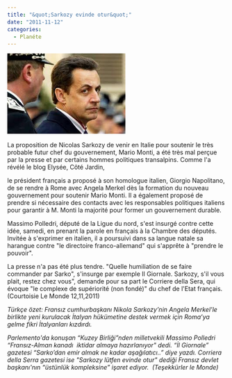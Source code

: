 ```yaml
---
title: "&quot;Sarkozy evinde otur&quot;"
date: "2011-11-12"
categories: 
  - Planéte
---
```


[![sarko.jpg](../uploads/2011/11/sarko.jpg)](../uploads/2011/11/sarko.jpg "sarko.jpg")

La proposition de Nicolas Sarkozy de venir en Italie pour soutenir le très probable futur chef du gouvernement, Mario Monti, a été très mal perçue par la presse et par certains hommes politiques transalpins. Comme l'a révélé le blog Elysée, Côté Jardin,

le président français a proposé à son homologue italien, Giorgio Napolitano, de se rendre à Rome avec Angela Merkel dès la formation du nouveau gouvernement pour soutenir Mario Monti. Il a également proposé de prendre si nécessaire des contacts avec les responsables politiques italiens pour garantir à M. Monti la majorité pour former un gouvernement durable.

Massimo Polledri, député de la Ligue du nord, s'est insurgé contre cette idée, samedi, en prenant la parole en français à la Chambre des députés. Invitée à s'exprimer en italien, il a poursuivi dans sa langue natale sa harangue contre "le directoire franco-allemand" qui s'apprête à "prendre le pouvoir".

La presse n'a pas été plus tendre. "Quelle humiliation de se faire commander par Sarko", s'insurge par exemple Il Giornale. Sarkozy, s'il vous plait, restez chez vous", demande pour sa part le Corriere della Sera, qui évoque "le complexe de supériorité (non fondé)" du chef de l'Etat français. (Courtoisie Le Monde 12,11,2011)

_Türkçe özet: Fransız cumhurbaşkanı Nikola Sarkozy’nin Angela Merkel’le birlikte yeni kurulacak İtalyan hükümetine destek vermek için Roma’ya gelme fikri İtalyanları kızdırdı._

_Parlemento'da konuşan “Kuzey Birliği”nden milletvekili Massimo Polledri “Fransız-Alman kanadı  iktidar almaya hazırlanıyor" dedi. “İl Giornale” gazetesi “Sarko’dan emir almak ne kadar aşağılatıcı..” diye yazdı. Corriera della Serra gazetesi ise "Sarkozy lütfen evinde otur" dediği Fransız devlet başkanı'nın “üstünlük kompleksine” işaret ediyor.  (Teşekkürler le Monde)_
